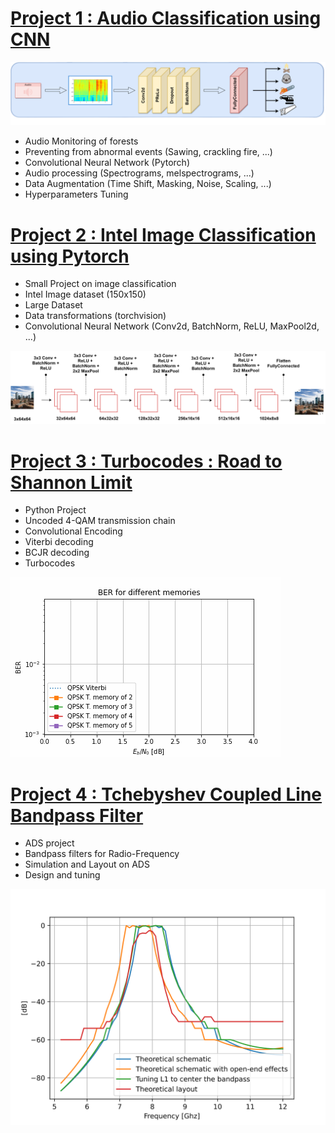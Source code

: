 # [Project 1 : Audio Classification using CNN](https://github.com/martinflor/CNN-ESC50Dataset)
![](images/schema1__1_-removebg-preview.png)
- Audio Monitoring of forests
- Preventing from abnormal events (Sawing, crackling fire, ...)
- Convolutional Neural Network (Pytorch)
- Audio processing (Spectrograms, melspectrograms, ...)
- Data Augmentation (Time Shift, Masking, Noise, Scaling, ...)
- Hyperparameters Tuning



# [Project 2 : Intel Image Classification using Pytorch](https://github.com/martinflor/IntelClassification)
- Small Project on image classification
- Intel Image dataset (150x150)
- Large Dataset
- Data transformations (torchvision)
- Convolutional Neural Network (Conv2d, BatchNorm, ReLU, MaxPool2d, ...)

![](images/intel.svg)

# [Project 3 : Turbocodes : Road to Shannon Limit]()
- Python Project
- Uncoded 4-QAM transmission chain
- Convolutional Encoding
- Viterbi decoding
- BCJR decoding
- Turbocodes

![](images/MEM.GIF)

# [Project 4 : Tchebyshev Coupled Line Bandpass Filter]()
- ADS project
- Bandpass filters for Radio-Frequency
- Simulation and Layout on ADS
- Design and tuning

![](images/open_end_bis.svg)

